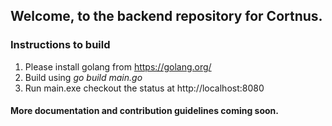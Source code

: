 ## Welcome, to the backend repository for Cortnus.

### Instructions to build
1. Please install golang from https://golang.org/
2. Build using _go build main.go_
3. Run main.exe checkout the status at http://localhost:8080

#### More documentation and contribution guidelines coming soon.

